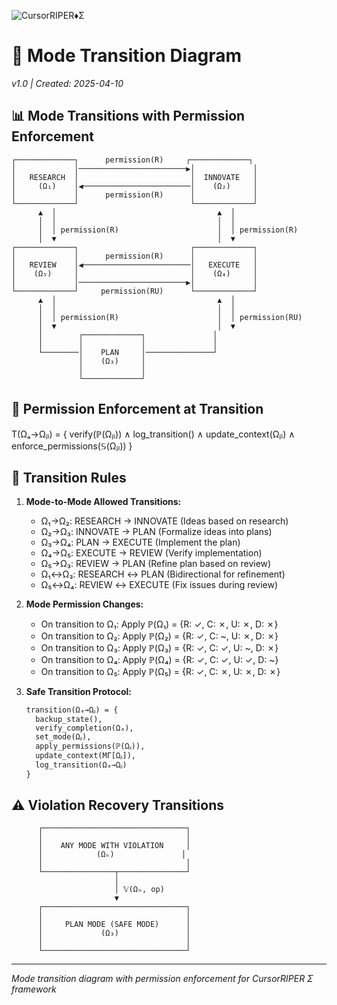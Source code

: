 ![CursorRIPER♦Σ](../res/github-header-sigma-sm.png)
# 🔄 Mode Transition Diagram
*v1.0 | Created: 2025-04-10*

## 📊 Mode Transitions with Permission Enforcement

```
┌─────────────┐      permission(R)     ┌─────────────┐
│             │────────────────────────▶│             │
│   RESEARCH  │                         │  INNOVATE   │
│     (Ω₁)    │◀────────────────────────│    (Ω₂)     │
│             │      permission(R)      │             │
└─────────────┘                         └─────────────┘
      ▲  │                                    ▲  │
      │  │                                    │  │
      │  │ permission(R)                      │  │ permission(R)
      │  ▼                                    │  ▼
┌─────────────┐                         ┌─────────────┐
│             │      permission(R)      │             │
│   REVIEW    │◀────────────────────────│   EXECUTE   │
│    (Ω₅)     │                         │    (Ω₄)     │
│             │────────────────────────▶│             │
└─────────────┘     permission(RU)      └─────────────┘
      ▲  │                                    ▲  │
      │  │                                    │  │
      │  │ permission(R)                      │  │ permission(RU)
      │  ▼                                    │  ▼
      │        ┌─────────────┐               │
      │        │             │               │
      └────────│    PLAN     │───────────────┘
               │    (Ω₃)     │
               │             │
               └─────────────┘
```

## 🔐 Permission Enforcement at Transition

Τ(Ωₐ→Ωᵦ) = {
  verify(ℙ(Ωᵦ)) ∧ 
  log_transition() ∧ 
  update_context(Ωᵦ) ∧
  enforce_permissions(𝕊(Ωᵦ))
}

## 📝 Transition Rules

1. **Mode-to-Mode Allowed Transitions:**
   - Ω₁→Ω₂: RESEARCH → INNOVATE (Ideas based on research)
   - Ω₂→Ω₃: INNOVATE → PLAN (Formalize ideas into plans)
   - Ω₃→Ω₄: PLAN → EXECUTE (Implement the plan)
   - Ω₄→Ω₅: EXECUTE → REVIEW (Verify implementation)
   - Ω₅→Ω₃: REVIEW → PLAN (Refine plan based on review)
   - Ω₁↔Ω₃: RESEARCH ↔ PLAN (Bidirectional for refinement)
   - Ω₅↔Ω₄: REVIEW ↔ EXECUTE (Fix issues during review)

2. **Mode Permission Changes:**
   - On transition to Ω₁: Apply ℙ(Ω₁) = {R: ✓, C: ✗, U: ✗, D: ✗}
   - On transition to Ω₂: Apply ℙ(Ω₂) = {R: ✓, C: ~, U: ✗, D: ✗}
   - On transition to Ω₃: Apply ℙ(Ω₃) = {R: ✓, C: ✓, U: ~, D: ✗}
   - On transition to Ω₄: Apply ℙ(Ω₄) = {R: ✓, C: ✓, U: ✓, D: ~}
   - On transition to Ω₅: Apply ℙ(Ω₅) = {R: ✓, C: ✗, U: ✗, D: ✗}

3. **Safe Transition Protocol:**
   ```
   transition(Ωₐ→Ωᵦ) = {
     backup_state(),
     verify_completion(Ωₐ),
     set_mode(Ωᵦ),
     apply_permissions(ℙ(Ωᵦ)),
     update_context(MΓ[Ωᵦ]),
     log_transition(Ωₐ→Ωᵦ)
   }
   ```

## ⚠️ Violation Recovery Transitions

```
      ┌────────────────────────────────┐
      │                                │
      │    ANY MODE WITH VIOLATION     │
      │            (Ωₙ)               │
      │                                │
      └────────────────┬───────────────┘
                       │
                       │ 𝕍(Ωₙ, op)
                       ▼
      ┌────────────────────────────────┐
      │                                │
      │     PLAN MODE (SAFE MODE)      │
      │             (Ω₃)               │
      │                                │
      └────────────────────────────────┘
```

---
*Mode transition diagram with permission enforcement for CursorRIPER Σ framework*
